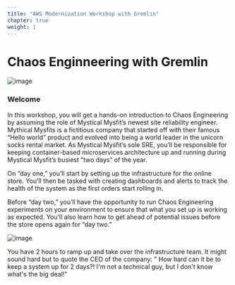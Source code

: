 ```yaml
---
title: "AWS Modernization Workshop with Gremlin"
chapter: true
weight: 1
---
```


# Chaos Enginneering with Gremlin

![image](/images/gremlin_mascot.png)

### Welcome

In this workshop, you will get a hands-on introduction to Chaos Engineering by assuming the role of Mystical Mysfit’s newest site reliability engineer. Mythical Mysfits is a fictitious company that started off with their famous “Hello world” product and evolved into being a world leader in the unicorn socks rental market.
As Mystical Mysfit’s sole SRE, you’ll be responsible for keeping container-based microservices architecture up and running during Mystical Mysfit’s busiest “two days” of the year.

On “day one,” you’ll start by setting up the infrastructure for the online store. You’ll then be tasked with creating dashboards and alerts to track the health of the system as the first orders start rolling in.

Before “day two,” you’ll have the opportunity to run Chaos Engineering experiments on your environment to ensure that what you set up is working as expected. You’ll also learn how to get ahead of potential issues before the store opens again for “day two.”

![image](/images/mm.png)


You have 2 hours to ramp up and take over the infrastructure team. It might sound hard but to quote the CEO of the company: " How hard can it be to keep a system up for 2 days?! I'm not a technical guy, but I don't know what's the big deal!" 




